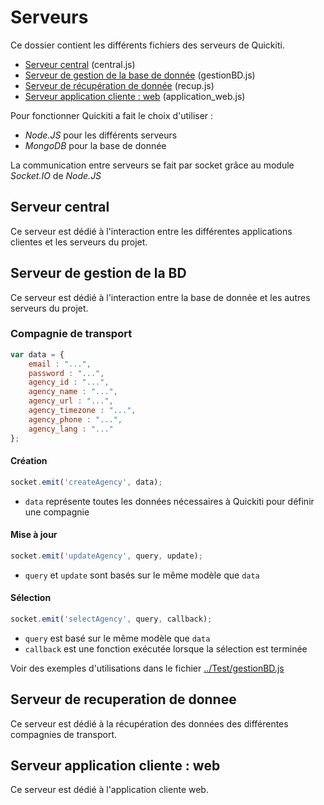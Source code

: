 # Serveurs
Ce dossier contient les différents fichiers des serveurs de Quickiti.
* [Serveur central](#serveur-central) (central.js)
* [Serveur de gestion de la base de donnée](#serveur-de-gestion-de-la-bd) (gestionBD.js)
* [Serveur de récupération de donnée](#serveur-de-recuperation-de-donnee) (recup.js)
* [Serveur application cliente : web](#serveur-application-cliente--web) (application_web.js)

Pour fonctionner Quickiti a fait le choix d'utiliser :
* *Node.JS* pour les différents serveurs
* *MongoDB* pour la base de donnée

La communication entre serveurs se fait par socket grâce au module *Socket.IO* de *Node.JS* 

## Serveur central
Ce serveur est dédié à l'interaction entre les différentes applications clientes et les serveurs du projet.

## Serveur de gestion de la BD
Ce serveur est dédié à l'interaction entre la base de donnée et les autres serveurs du projet.

### Compagnie de transport
``` js
var data = {
    email : "...",
    password : "...",
    agency_id : "...",
    agency_name : "...",
    agency_url : "...",
    agency_timezone : "...",
    agency_phone : "...",
    agency_lang : "..."
};
```

#### Création
``` js
socket.emit('createAgency', data);
```
* `data` représente toutes les données nécessaires à Quickiti pour définir une compagnie

#### Mise à jour
``` js
socket.emit('updateAgency', query, update);
```
* `query` et `update` sont basés sur le même modèle que `data`

#### Sélection
``` js
socket.emit('selectAgency', query, callback);
```
* `query` est basé sur le même modèle que `data`
* `callback` est une fonction exécutée lorsque la sélection est terminée

Voir des exemples d'utilisations dans le fichier [../Test/gestionBD.js](../Test/gestionBD.js)

## Serveur de recuperation de donnee
Ce serveur est dédié à la récupération des données des différentes compagnies de transport.

## Serveur application cliente : web
Ce serveur est dédié à l'application cliente web.
